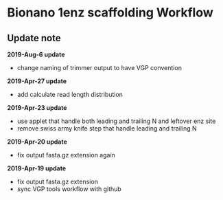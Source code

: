 # Bionano 1enz scaffolding Workflow
## Update note

**2019-Aug-6 update**
- change naming of trimmer output to have VGP convention

**2019-Apr-27 update**
- add calculate read length distribution

**2019-Apr-23 update**
- use applet that handle both leading and trailing N and leftover enz site 
- remove swiss army knife step that handle leading and trailing N 

**2019-Apr-20 update**
- fix output fasta.gz extension again

**2019-Apr-19 update**
- fix output fasta.gz extension
- sync VGP tools workflow with github